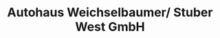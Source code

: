 ---
title: "Autohaus Weichselbaumer/ Stuber West GmbH"
url: /augsburg/autohaus-weichselbaumer-stuber-west-gmbh/
shop: Autohaus
---